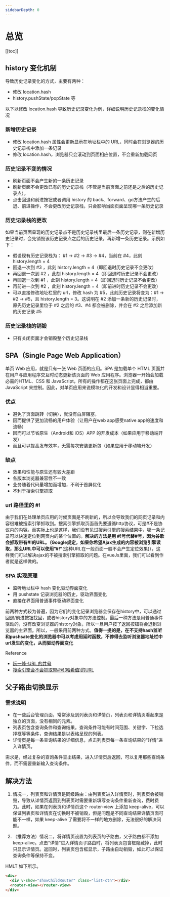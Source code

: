 ```yaml
---
sidebarDepth: 0
---
```


# 总览

[[toc]]

## history 变化机制

导致历史记录变化的方式，主要有两种：

- 修改 location.hash
- history.pushState/popState 等

以下以修改 location.hash 导致历史记录变化为例，详细说明历史记录栈的变化情况

### 新增历史记录

- 修改 location.hash 属性会更新显示在地址栏中的 URL，同时会在浏览器的历史记录栈中添加一条记录
- 修改 location.hash，浏览器只会滚动到页面相应位置，不会重新加载网页

### 历史记录不变的情况

- 刷新页面不会产生新的一条历史记录
- 刷新页面不会更改已有的历史记录栈（不管是当前页面之前还是之后的历史记录点），
- 点击回退和前进按钮或者调用 history 的 back、forward、go方法产生的后退、前进操作，不会更改历史记录栈，只会影响当面页面呈现哪一条历史记录

### 历史记录栈的更改

如果当前页面呈现的历史记录点不是历史记录栈里最后一条历史记录，则在新增历史记录时，会先销毁该历史记录点之后的历史记录，再新增一条历史记录。示例如下：

- 假设现有历史记录栈为： #1 -> #2 -> #3 -> #4，当前在 #4，此刻 history.length = 4
- 回退一次到 #3 ，此刻 history.length = 4（即回退时历史记录不会更改）
- 再回退一次到 #2 ，此刻 history.length = 4（即回退时历史记录不会更改）
- 再回退一次到 #1 ，此刻 history.length = 4（即回退时历史记录不会更改）
- 再前进一次到 #2 ，此刻 history.length = 4（即前进时历史记录不会更改）
- 可以直接修改地址栏里的 url，修改 hash 为 #5，此刻历史记录将变为：#1 -> #2 -> #5，且 history.length = 3。这说明在 #2 添加一条新的历史记录时，原先历史记录里位于 #2 之后的 #3、#4 都会被删除，并会在 #2 之后添加新的历史记录 #5

### 历史记录栈的销毁

- 只有关闭页面才会销毁整个历史记录栈

## SPA（Single Page Web Application）

单页 Web 应用，就是只有一张 Web 页面的应用。SPA 是加载单个 HTML 页面并在用户与应用程序交互时动态更新该页面的 Web 应用程序。浏览器一开始会加载必需的HTML、CSS 和 JavaScript，所有的操作都在这张页面上完成，都由 JavaScript 来控制。因此，对单页应用来说模块化的开发和设计显得相当重要。

### 优点

- 避免了页面跳转（切换），就没有白屏阻塞，
- 因而提供了更加流畅的用户体验（让用户在web app感受native app的速度和流畅）
- 因而可以节省原生（Android和 iOS）APP 的开发成本（如果应用于移动端开发）
- 而且可以提高发布效率，无需每次安装更新包（如果应用于移动端开发）

### 缺点

- 效果和性能与原生还有较大差距
- 各版本浏览器兼容性不一致
- 业务随着代码量增加而增加，不利于首屏优化
- 不利于搜索引擎抓取

### url 路径里的 #!

由于我们在处理单页应用的时候页面是不刷新的，所以会导致我们的网页记录和内容很难被搜索引擎抓取到。搜索引擎抓取页面首先要遵循http协议，可是#不是协议内的内容。而实际上也是这样，我们没有见过搜索引擎的搜索结果中，哪一条记录可以快速定位到网页内的某个位置的。**解决的方法是用 #!号代替#号，因为谷歌会抓取带有#!的URL。（Google规定，如果你希望Ajax生成的内容被浏览引擎读取，那么URL中可以使用”#!”**(这种URL在一般页面一般不会产生定位效果)），这样我们可以解决ajax的不被搜索引擎抓取的问题。在vueJs里面，我们可以看到作者就是这样做的。

### SPA 实现原理

- 监听地址栏中 hash 变化驱动界面变化
- 用 pushstate 记录浏览器的历史，驱动界面变化
- 直接在界面用普通事件驱动界面变化

前两种方式较为普遍，因为它们的变化记录浏览器会保存在history中，可以通过回退/前进按钮找回，或者history对象中的方法控制。最后一种方法是用普通事件驱动的，没有改变浏览器的history对象，所以一旦用户按了返回按钮将会退到浏览器的主界面。所以，一般采用前两种方式。**值得一提的是，在不支持hash监听和pushsate变化的浏览器中可以考虑用延时函数，不停得去监听浏览器地址栏中url发生的变化，从而驱动界面变化**

Reference

- [阮一峰-URL 的井号](http://www.ruanyifeng.com/blog/2011/03/url_hash.html)
- [搜索引擎会不会抓取带#号(哈希值)的URL](http://www.admin5.com/article/20130614/509297.shtml)

## 父子路由切换显示

### 需求说明

- 在一些后台管理页面，常常涉及到列表页和详情页，列表页和详情页看起来是独立的页面，没有相同的元素。
- 列表页包含查询条件和查询结果。查询条件可能有时间范围、关键字、下拉选择框等等条件，查询结果是以表格呈现的列表。
- 详情页是每一条查询结果的详细信息，点击列表页每一条查询结果的“详情”进入详情页。

需求是，经过复杂的查询条件查出结果，进入详情页后返回，可以复用那些查询条件，而不需要重新输入查询条件。

## 解决方法

1. 情况一，列表页和详情页是同级路由：由列表页进入详情页时，列表页会被销毁，导致从详情页返回到列表页时需要重新填写查询条件重新查询，费时费力。此时，如果在列表页和详情页这个 router-view 上添加 keep-alive，可以保证列表页和详情页在切换时不被销毁，但是问题是不同查询结果详情页面可能不一样，如果 keep-alive 了需要将不一样的地方删除，无法很好的解决问题。

2. （推荐方法）情况二，将详情页设置为列表页的子路由，父子路由都不添加 keep-alive。点击“详情”进入详情页子路由时，将列表页包含框隐藏掉，此时只显示详情页。返回时，列表页包含框显示，子路由自动销毁，如此可以保证查询条件等保持不变。

HMLT 如下所示。

```html
<div>
  <div v-show="showChildRouter" class="list-ctn"></div>
  <router-view></router-view>
</div>
```